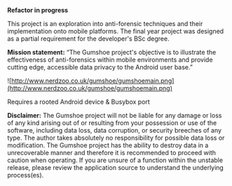 **Refactor in progress**

This project is an exploration into anti-forensic techniques and their implementation onto mobile platforms. The final year project was designed as a partial requirement for the developer's BSc degree.

**Mission statement:**
“The Gumshoe project's objective is to illustrate the effectiveness of anti-forensics within mobile environments and provide cutting edge, accessible data privacy to the Android user base.”

![http://www.nerdzoo.co.uk/gumshoe/gumshoemain.png](http://www.nerdzoo.co.uk/gumshoe/gumshoemain.png)

Requires a rooted Android device & Busybox port

**Disclaimer:**
The Gumshoe project will not be liable for any damage or loss of any kind arising out of or resulting from your possession or use of the software, including data loss, data corruption, or security breeches of any type. The author takes absolutely no responsibility for possible data loss or modification. The Gumshoe project has the ability to destroy data in a unrecoverable manner and therefore it is recommended to proceed with caution when operating. If you are unsure of a function within the unstable release, please review the application source to understand the underlying process(es).